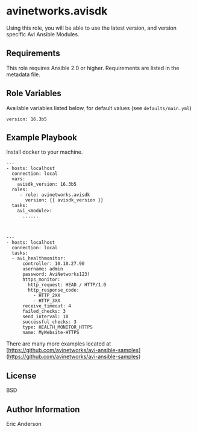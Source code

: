 # avinetworks.avisdk

Using this role, you will be able to use the latest version, and version specific Avi Ansible Modules.

## Requirements

This role requires Ansible 2.0 or higher. Requirements are listed in the metadata file.

## Role Variables

Available variables listed below, for default values (see `defaults/main.yml`)

    version: 16.3b5


## Example Playbook

Install docker to your machine.

    ---
    - hosts: localhost
      connection: local
      vars:
        avisdk_version: 16.3b5
      roles:
         - role: avinetworks.avisdk
           version: {{ avisdk_version }}
      tasks:
        avi_<module>:
          ......



    ---
    - hosts: localhost
      connection: local
      tasks:
      - avi_healthmonitor:
          controller: 10.10.27.90
          username: admin
          password: AviNetworks123!
          https_monitor:
            http_request: HEAD / HTTP/1.0
            http_response_code:
              - HTTP_2XX
              - HTTP_3XX
          receive_timeout: 4
          failed_checks: 3
          send_interval: 10
          successful_checks: 3
          type: HEALTH_MONITOR_HTTPS
          name: MyWebsite-HTTPS

There are many more examples located at [https://github.com/avinetworks/avi-ansible-samples] (https://github.com/avinetworks/avi-ansible-samples)

## License

BSD

## Author Information

Eric Anderson
